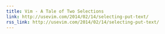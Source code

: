 ```yaml
---
title: Vim - A Tale of Two Selections
link: http://usevim.com/2014/02/14/selecting-put-text/
rss_link: http://usevim.com/2014/02/14/selecting-put-text/
---
```

